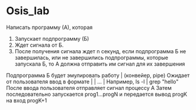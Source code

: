 # Osis_lab

Написать программу (А), которая
1. Запускает подпрограмму (Б)
2. Ждет сигнала от Б.
3. После получения сигнала ждет n секунд, если подпрограмма Б не завершилась, или не завершились подпрограммы, которые запускала Б, то А должна отправить им сигнал для их завершения

Подпрограмма Б будет эмулировать работу | (конвейер, pipe)
Ожидает от пользователя ввод в формате
<prog1> <prog1 args> | <prog2> <prog2 args> | ... | <progN> <progN args>
Например, ls -l | grep "hello"
После ввода пользователя отправляет сигнал процессу А
Затем последовательно запускается prog1...progN и передается вывод progK на вход progK+1
